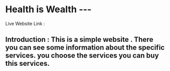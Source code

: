 # Health is Wealth ---

Live Website Link : 

## Introduction : This is a simple website . There you can see some information about the specific services. you choose the services you can buy this services.